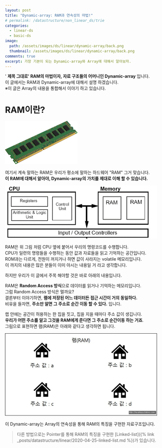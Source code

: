 ```yaml
---
layout: post
title: "Dynamic-array: RAM과 연속성의 마법!"
# permalink: /datastructure/non_linear_ds/trie
categories:
  - linear-ds
  - basic-ds
image:
  path: /assets/images/ds/linear/dynamic-array/back.png
  thumbnail: /assets/images/ds/linear/dynamic-array/back.png
comments: true
excerpt: 가장 기본이 되는 Dynamic-array와 Array에 대해서 알아보자.
---
```

' **제목 그대로' RAM의 마법이자, 자료 구조들의 어머니인 Dynamic-array** 입니다.<br/>
이 글에서는 RAM과 Dynamic-array에 대해서 설명 하겠습니다.<br/>
※이 글은 Array의 내용을 통합해서 이야기 하고 있습니다.<br/>

# RAM이란?
![image](/assets/images/ds/linear/dynamic-array/ram.png)

여기서 계속 말하는 RAM은 우리가 평소에 말하는 하드웨어 "RAM" 그거 맞습니다.<br/>
**이 RAM에 대해서 알아야, Dynamic-array의 가치를 제대로 이해 할 수 있습니다.**<br/>

![image](/assets/images/ds/linear/dynamic-array/cpu-ram.png)

RAM은 위 그림 처럼 CPU 옆에 붙어서 우리의 명령코드를 수행합니다.<br/>
CPU가 일련의 명령들을 수행하는 동안 값과 자료들을 읽고 기억하는 공간입니다.<br/>
ROM과는 다르게, 전원이 꺼지거나 하면 값이 사라지는 volatile 메모리입니다.<br/>
이 까지의 내용은 많은 분들이 이미 아시는 내용일 거 라고 생각합니다.<br/>

하지만 우리가 이 글에서 주목 해야할 것은 바로 아래의 내용입니다.<br/>

RAM은 **Random Access 방식**으로 데이터를 읽거나 기억하는 메모리입니다.<br/>
그럼 Random Access 방식은 멀까요?<br/>
결론부터 이야기하면, **램에 저장된 어느 데이터든 접근 시간이 거의 동일하다.**<br/>
비유을 들자면, **주소만 알면 그 주소로 순간 이동 할 수 있다.** 입니다.<br/>

랩 안에는 공간이 허용하는 한 집을 짓고, 집을 지을 때마다 주소 값이 생깁니다.<br/>
**우리가 어떤 주소를 알고 그것을 RAM에게 준다면 그 주소로 순간이동 하는 거죠**.<br/>
그림으로 표현하면 램(RAM)은 아래와 같다고 생각하면 됩니다.

![image](/assets/images/ds/linear/dynamic-array/Ram-address.png)

이 Dynamic-array는 Array의 연속성을 통해 RAM의 특징을 구현한 자료구조입니다.<br/>
>다른 방법으로는 Pointer를 통해 RAM의 특징을 구현한 [Linked-list]({% link _posts/datastructure/linear/2020-04-25-linked-list.md %})가 있습니다.<br/>
